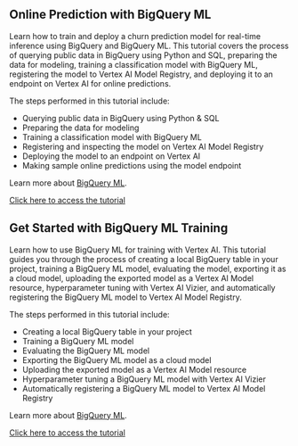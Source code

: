 ## Online Prediction with BigQuery ML

Learn how to train and deploy a churn prediction model for real-time inference using BigQuery and BigQuery ML. This tutorial covers the process of querying public data in BigQuery using Python and SQL, preparing the data for modeling, training a classification model with BigQuery ML, registering the model to Vertex AI Model Registry, and deploying it to an endpoint on Vertex AI for online predictions.

The steps performed in this tutorial include:

- Querying public data in BigQuery using Python & SQL
- Preparing the data for modeling
- Training a classification model with BigQuery ML
- Registering and inspecting the model on Vertex AI Model Registry
- Deploying the model to an endpoint on Vertex AI
- Making sample online predictions using the model endpoint

Learn more about [BigQuery ML](https://cloud.google.com/vertex-ai/docs/beginner/bqml).

[Click here to access the tutorial](https://github.com/GoogleCloudPlatform/vertex-ai-samples/blob/main/notebooks/official/bigquery_ml/bqml-online-prediction.ipynb)

## Get Started with BigQuery ML Training

Learn how to use BigQuery ML for training with Vertex AI. This tutorial guides you through the process of creating a local BigQuery table in your project, training a BigQuery ML model, evaluating the model, exporting it as a cloud model, uploading the exported model as a Vertex AI Model resource, hyperparameter tuning with Vertex AI Vizier, and automatically registering the BigQuery ML model to Vertex AI Model Registry.

The steps performed in this tutorial include:

- Creating a local BigQuery table in your project
- Training a BigQuery ML model
- Evaluating the BigQuery ML model
- Exporting the BigQuery ML model as a cloud model
- Uploading the exported model as a Vertex AI Model resource
- Hyperparameter tuning a BigQuery ML model with Vertex AI Vizier
- Automatically registering a BigQuery ML model to Vertex AI Model Registry

Learn more about [BigQuery ML](https://cloud.google.com/vertex-ai/docs/beginner/bqml).

[Click here to access the tutorial](https://github.com/GoogleCloudPlatform/vertex-ai-samples/blob/main/notebooks/official/bigquery_ml/get_started_with_bqml_training.ipynb)
